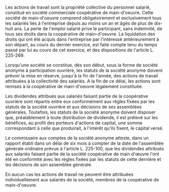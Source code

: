 Les actions de travail sont la propriété collective du personnel salarié, constitué en société commerciale coopérative de main-d'oeuvre. Cette société de main-d'oeuvre comprend obligatoirement et exclusivement tous les salariés liés à l'entreprise depuis au moins un an et âgés de plus de dix-huit ans. La perte de l'emploi salarié prive le participant, sans indemnité, de tous ses droits dans la coopérative de main-d'oeuvre. La liquidation des droits qui ont été acquis dans l'entreprise par l'intéressé antérieurement à son départ, au cours du dernier exercice, est faite compte tenu du temps passé par lui au cours de cet exercice, et des dispositions de l'article L. 225-269.



Lorsqu'une société se constitue, dès son début, sous la forme de société anonyme à participation ouvrière, les statuts de la société anonyme doivent prévoir la mise en réserve, jusqu'à la fin de l'année, des actions de travail attribuées à la collectivité des salariés. A la fin de ce délai, les actions sont remises à la coopérative de main-d'oeuvre légalement constituée. 


Les dividendes attribués aux salariés faisant partie de la coopérative ouvrière sont répartis entre eux conformément aux règles fixées par les statuts de la société ouvrière et aux décisions de ses assemblées générales. Toutefois, les statuts de la société anonyme doivent disposer que, préalablement à toute distribution de dividende, il est prélevé sur les bénéfices, au profit des porteurs d'actions de capital, une somme correspondant à celle que produirait, à l'intérêt qu'ils fixent, le capital versé. 


Le commissaire aux comptes de la société anonyme atteste, dans un rapport établi dans un délai de six mois à compter de la date de l'assemblée générale ordinaire prévue à l'article L. 225-100, que les dividendes attribués aux salariés faisant partie de la société coopérative de main d'œuvre l'ont été en conformité avec les règles fixées par les statuts de cette dernière et les décisions de son assemblée générale. 


En aucun cas les actions de travail ne peuvent être attribuées individuellement aux salariés de la société, membres de la coopérative de main-d'oeuvre.

